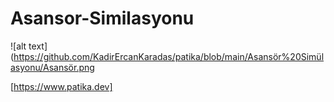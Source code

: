 # Asansor-Similasyonu
![alt text](https://github.com/KadirErcanKaradas/patika/blob/main/Asansör%20Simülasyonu/Asansör.png 



[https://www.patika.dev]
